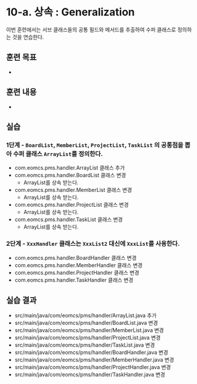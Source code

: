 # 10-a. 상속 : Generalization

이번 훈련에서는 서브 클래스들의 공통 필드와 메서드를 추출하여 수퍼 클래스로 정의하는 것을 연습한다.

## 훈련 목표

- 

## 훈련 내용

- 

## 실습

### 1단계 - `BoardList`, `MemberList`, `ProjectList`, `TaskList` 의 공통점을 뽑아 수퍼 클래스 `ArrayList`를 정의한다.

- com.eomcs.pms.handler.ArrayList 클래스 추가
- com.eomcs.pms.handler.BoardList 클래스 변경
  - ArrayList를 상속 받는다.
- com.eomcs.pms.handler.MemberList 클래스 변경
  - ArrayList를 상속 받는다.
- com.eomcs.pms.handler.ProjectList 클래스 변경
  - ArrayList를 상속 받는다.
- com.eomcs.pms.handler.TaskList 클래스 변경
  - ArrayList를 상속 받는다.


### 2단계 - `XxxHandler` 클래스는 `XxxList2` 대신에 `XxxList`를 사용한다.

- com.eomcs.pms.handler.BoardHandler 클래스 변경
- com.eomcs.pms.handler.MemberHandler 클래스 변경
- com.eomcs.pms.handler.ProjectHandler 클래스 변경
- com.eomcs.pms.handler.TaskHandler 클래스 변경

## 실습 결과

- src/main/java/com/eomcs/pms/handler/ArrayList.java 추가
- src/main/java/com/eomcs/pms/handler/BoardList.java 변경
- src/main/java/com/eomcs/pms/handler/MemberList.java 변경
- src/main/java/com/eomcs/pms/handler/ProjectList.java 변경
- src/main/java/com/eomcs/pms/handler/TaskList.java 변경
- src/main/java/com/eomcs/pms/handler/BoardHandler.java 변경
- src/main/java/com/eomcs/pms/handler/MemberHandler.java 변경
- src/main/java/com/eomcs/pms/handler/ProjectHandler.java 변경
- src/main/java/com/eomcs/pms/handler/TaskHandler.java 변경
